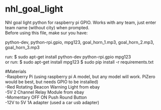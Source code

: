 # nhl_goal_light
Nhl goal light python for raspberry pi GPIO. Works with any team, just enter team name (without city) when prompted.<br />
Before using this file, make sur you have:

python-dev, python-rpi.gpio, mpg123, goal_horn_1.mp3, goal_horn_2.mp3, goal_horn_3.mp3

run: $ sudo apt-get install python-dev python-rpi.gpio mpg123<br />
or run: $ sudo apt-get install mpg123
        $ sudo pip install -r requirements.txt

#Materials<br />
-Raspberry Pi (using raspberry pi A model, but any model will work. PiZero would be best, but needs GPIO to be installed)<br />
-Red Rotating Beacon Warning Light from ebay<br />
-5V 2 Channel Relay Module from ebay<br />
-Momentary OFF ON Push Round Button<br />
-12V to 5V 1A adapter (used a car usb adapter)<br />

